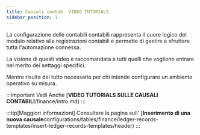 ```yaml
---
title: Causali contab. VIDEO TUTORIALS
sidebar_position: 1
---
```


La configurazione delle contabili contabili rappresenta il cuore logico  del modulo relativo alle registrazioni contabili e permette di gestire e sfruttare tutta l'automazione connessa.

La visione di questi video è raccomandata a tutti quelli che vogliono entrare nel merito dei settaggi specifici.

Mentre risulta del tutto necessaria per chi intende configurare un ambiente operativo su misura.



:::important Vedi Anche
[**VIDEO TUTORIALS SULLE CAUSALI CONTABILI**/finance/intro.md)
:::

:::tip[Maggiori informazioni]
Consultare la pagina sull' [**Inserimento di una nuova causale**configurations/tables/finance/ledger-records-templates/insert-ledger-records-templates/header)
:::
